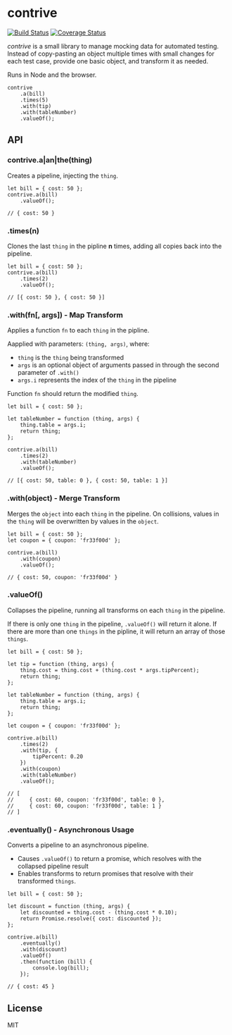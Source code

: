 # contrive

[![Build Status](https://travis-ci.org/mderoche/contrive.svg?branch=master)](https://travis-ci.org/mderoche/contrive)
[![Coverage Status](https://coveralls.io/repos/github/mderoche/contrive/badge.svg?branch=master)](https://coveralls.io/github/mderoche/contrive?branch=master)

*contrive* is a small library to manage mocking data for automated testing.  Instead of copy-pasting
an object multiple times with small changes for each test case, provide one basic object, and transform
it as needed.

Runs in Node and the browser.

```
contrive
    .a(bill)
    .times(5)
    .with(tip)
    .with(tableNumber)
    .valueOf();
```

## API

### contrive.a|an|the(thing)

Creates a pipeline, injecting the `thing`.

```
let bill = { cost: 50 };
contrive.a(bill)
    .valueOf();

// { cost: 50 }
```

### .times(n)

Clones the last `thing` in the pipline **n** times, adding all copies back into the pipeline.

```
let bill = { cost: 50 };
contrive.a(bill)
    .times(2)
    .valueOf();

// [{ cost: 50 }, { cost: 50 }]
```

### .with(fn[, args]) - Map Transform

Applies a function `fn` to each `thing` in the pipline.

Aapplied with parameters: `(thing, args)`, where:

* `thing` is the `thing` being transformed
* `args` is an optional object of arguments passed in through the second parameter of `.with()`
* `args.i` represents the index of the `thing` in the pipeline

Function `fn` should return the modified `thing`.

```
let bill = { cost: 50 };

let tableNumber = function (thing, args) {
    thing.table = args.i;
    return thing;
};

contrive.a(bill)
    .times(2)
    .with(tableNumber)
    .valueOf();

// [{ cost: 50, table: 0 }, { cost: 50, table: 1 }]
```

### .with(object) - Merge Transform

Merges the `object` into each `thing` in the pipeline.  On collisions, values in the `thing`
will be overwritten by values in the `object`.

```
let bill = { cost: 50 };
let coupon = { coupon: 'fr33f00d' };

contrive.a(bill)
    .with(coupon)
    .valueOf();

// { cost: 50, coupon: 'fr33f00d' }
```

### .valueOf()

Collapses the pipeline, running all transforms on each `thing` in the pipeline.

If there is only one `thing` in the pipeline, `.valueOf()` will return it alone.  If there are more than
one `things` in the pipline, it will return an array of those `things`.

```
let bill = { cost: 50 };

let tip = function (thing, args) {
    thing.cost = thing.cost + (thing.cost * args.tipPercent);
    return thing;
};

let tableNumber = function (thing, args) {
    thing.table = args.i;
    return thing;
};

let coupon = { coupon: 'fr33f00d' };

contrive.a(bill)
    .times(2)
    .with(tip, {
        tipPercent: 0.20
    })
    .with(coupon)
    .with(tableNumber)
    .valueOf();

// [
//     { cost: 60, coupon: 'fr33f00d', table: 0 },
//     { cost: 60, coupon: 'fr33f00d', table: 1 }
// ]
```

### .eventually() - Asynchronous Usage

Converts a pipeline to an asynchronous pipeline.

* Causes `.valueOf()` to return a promise, which resolves with the collapsed pipeline result
* Enables transforms to return promises that resolve with their transformed `things`.

```
let bill = { cost: 50 };

let discount = function (thing, args) {
    let discounted = thing.cost - (thing.cost * 0.10);
    return Promise.resolve({ cost: discounted });
};

contrive.a(bill)
    .eventually()
    .with(discount)
    .valueOf()
    .then(function (bill) {
        console.log(bill);
    });

// { cost: 45 }
```

## License

MIT